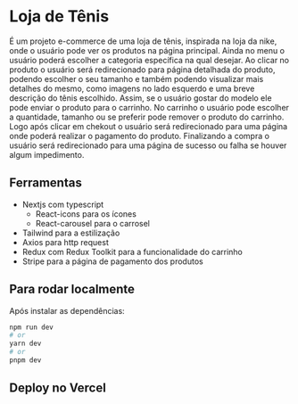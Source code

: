 # Loja de Tênis

É um projeto e-commerce de uma loja de tênis, inspirada na loja da nike, onde o usuário pode ver os produtos na página principal. Ainda no menu o usuário poderá escolher a categoria específica na qual desejar. Ao clicar no produto o usuário será redirecionado para página detalhada do produto, podendo escolher o seu tamanho e também podendo visualizar mais detalhes do mesmo, como imagens no lado esquerdo e uma breve descrição do tênis escolhido.
Assim, se o usuário gostar do modelo ele pode enviar o produto para o carrinho. No carrinho o usuário pode escolher a quantidade, tamanho ou se preferir pode remover o produto do carrinho.
Logo após clicar em chekout o usuário será redirecionado para uma página onde poderá realizar o pagamento do produto. Finalizando a compra o usuário será redirecionado para uma página de sucesso ou falha se houver algum impedimento.

## Ferramentas

- Nextjs com typescript
  - React-icons para os ícones
  - React-carousel para o carrosel
- Tailwind para a estilização
- Axios para http request
- Redux com Redux Toolkit para a funcionalidade do carrinho
- Stripe para a página de pagamento dos produtos

## Para rodar localmente

Após instalar as dependências:

```bash
npm run dev
# or
yarn dev
# or
pnpm dev
```

## Deploy no Vercel
